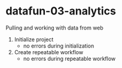 # datafun-03-analytics
Pulling and working with data from web
1. Initialize project
    - no errors during initialization
2. Create repeatable workflow
    - no errors during repeatable workflow
